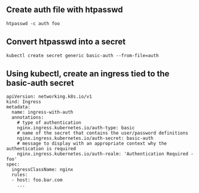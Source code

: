 ## Create auth file with htpasswd
``` htpasswd -c auth foo ```

## Convert htpasswd into a secret
```kubectl create secret generic basic-auth --from-file=auth```

## Using kubectl, create an ingress tied to the basic-auth secret

```$ echo "
apiVersion: networking.k8s.io/v1
kind: Ingress
metadata:
  name: ingress-with-auth
  annotations:
    # type of authentication
    nginx.ingress.kubernetes.io/auth-type: basic
    # name of the secret that contains the user/password definitions
    nginx.ingress.kubernetes.io/auth-secret: basic-auth
    # message to display with an appropriate context why the authentication is required
    nginx.ingress.kubernetes.io/auth-realm: 'Authentication Required - foo'
spec:
  ingressClassName: nginx
  rules:
  - host: foo.bar.com
    ...